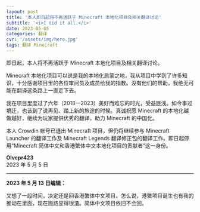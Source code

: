 ```yaml
---
layout: post
title: '本人即日起将不再活跃于 Minecraft 本地化项目及相关翻译讨论'
subtitle: '<i>I did it all.</i>'
date: 2023-05-05
categories: 翻译
cvr: '/assets/img/hero.jpg'
tags: 翻译 Minecraft
---
```


即日起，本人将不再活跃于 Minecraft 本地化项目及相关翻译讨论。

Minecraft 本地化项目可以说是我的本地化启蒙之地，我从项目中学到了许多知识，十分感谢项目里的各位审阅员及成员给我的指教。没有他们的帮助，我绝无可能在翻译这条路上一直走下去。

我在项目里度过了六年（2018—2023）美好而难忘的时光，受益匪浅。如今事过境迁，也该到了说再见、踏上新的旅途的时候。真诚祝愿 Minecraft 的本地化越做越好，继续为玩家提供优秀的翻译，助力 Minecraft 的中国化。

本人 Crowdin 帐号已退出 Minecraft 项目，但仍将继续参与 Minecraft Launcher 的翻译工作及 Minecraft Legends 翻译修正包的翻译工作。即日起停用“Minecraft 简体中文和香港繁体中文本地化项目的贡献者”这一身份。

**Olvcpr423**<br>
2023 年 5 月 5 日

---

**2023 年 5 月 13 日编辑：**

又想了一段时间，决定还是回香港繁体中文项目。怎么说，港繁项目诞生也有我的推动在里面，现在跑路显得很渣。简体中文项目依旧不会回。
